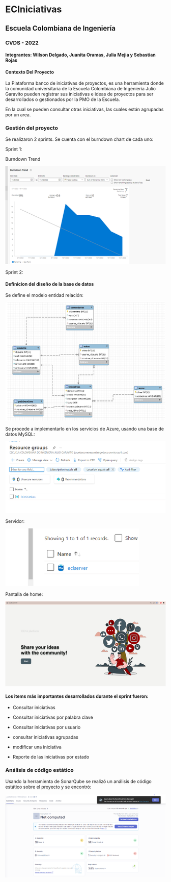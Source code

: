 
# ECIniciativas
## Escuela Colombiana de Ingeniería

### CVDS - 2022

#### Integrantes: Wilson Delgado, Juanita Oramas, Julia Mejia y Sebastian Rojas 


#### Contexto Del Proyecto 
La Plataforma banco de iniciativas de proyectos, es una herramienta donde la comunidad universitaria de la Escuela 
Colombiana de Ingeniería Julio Garavito pueden registrar sus iniciativas e ideas de proyectos para ser desarrollados o 
gestionados por la PMO de la Escuela.  

En la cual se pueden consultar otras iniciativas, las cuales están agrupadas por un area.

### Gestión del proyecto
Se realizaron 2 sprints. Se cuenta con el burndown chart de cada uno:

Sprint 1:

<imagen>
Burndown Trend

![img_5.png](img_5.png)

Sprint 2:

<imagen>




#### Definicion del diseño de la base de datos
Se define el modelo entidad relación:


![img_1.png](img_1.png)


Se procede a implementarlo en los servicios de Azure, usando una base de datos MySQL:


![img_3.png](img_3.png)

Servidor:

![img_4.png](img_4.png)

Pantalla de home:

![img.png](img.png)


#### Los items más importantes desarrollados durante el sprint fueron:

* Consultar iniciativas

* Consultar iniciativas por palabra clave

* Consultar iniciativas por usuario

* consultar iniciativas agrupadas

* modificar una iniciativa

* Reporte de las iniciativas por estado



### Análisis de código estático
Usando la herramienta de SonarQube se realizó un análisis de código estático sobre el proyecto y se encontró:

![img_2.png](img_2.png)






